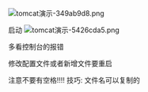 <img alt="tomcat演示-349ab9d8.png" src="assets/tomcat演示-349ab9d8.png" width="" height="" >

启动
<img alt="tomcat演示-5426cda5.png" src="assets/tomcat演示-5426cda5.png" width="" height="" >

多看控制台的报错

 修改配置文件或者新增文件要重启

 注意不要有空格!!!!
技巧:
文件名可以复制的
